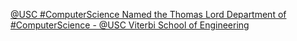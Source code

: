 [@USC #ComputerScience Named the Thomas Lord Department of #ComputerScience - @USC Viterbi   School of Engineering](https://qi.tc/qi/117493)